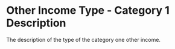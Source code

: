 # Other Income Type - Category 1 Description
The description of the type of the category one other income.